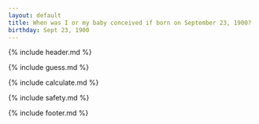 ```yaml
---
layout: default
title: When was I or my baby conceived if born on September 23, 1900?
birthday: Sept 23, 1900
---
```


{% include header.md %}

{% include guess.md %}

{% include calculate.md %}

{% include safety.md %}

{% include footer.md %}



